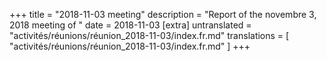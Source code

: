 +++
title = "2018-11-03 meeting"
description = "Report of the novembre 3, 2018 meeting of "
date = 2018-11-03
[extra]
untranslated = "activités/réunions/réunion_2018-11-03/index.fr.md"
translations = [
    "activités/réunions/réunion_2018-11-03/index.fr.md"
]
+++
